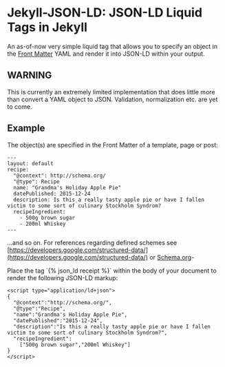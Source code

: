 # Jekyll-JSON-LD: JSON-LD Liquid Tags in Jekyll

An as-of-now very simple liquid tag that allows you to specify an object in the [Front Matter](http://jekyllrb.com/docs/frontmatter/) YAML and render it into JSON-LD within your output.

## WARNING

This is currently an extremely limited implementation that does little more than convert a YAML object to JSON. Validation, normalization etc. are yet to come.

## Example

The object(s) are specified in the Front Matter of a template, page or post:
```
---
layout: default
recipe:
  "@context": http://schema.org/
  "@type": Recipe
  name: "Grandma's Holiday Apple Pie"
  datePublished: 2015-12-24
  description: Is this a really tasty apple pie or have I fallen victim to some sort of culinary Stockholm Syndrom?
  recipeIngredient:
    - 500g brown sugar
    - 200ml Whiskey
---
```
...and so on. For references regarding defined schemes see [https://developers.google.com/structured-data/](https://developers.google.com/structured-data/) or [Schema.org](http://schema.org/docs/schemas.html)-

Place the tag ´{% json_ld receipt %}` within the body of your document to render the following JSON-LD markup:

```
<script type="application/ld+json">
{
  "@context":"http://schema.org/",
  "@type":"Recipe",
  "name":"Grandma's Holiday Apple Pie",
  "datePublished":"2015-12-24",
  "description":"Is this a really tasty apple pie or have I fallen victim to some sort of culinary Stockholm Syndrom?",
  "recipeIngredient":
    ["500g brown sugar","200ml Whiskey"]
}
</script>
```
